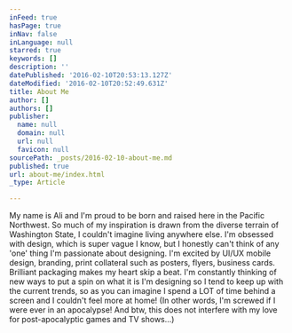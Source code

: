 ```yaml
---
inFeed: true
hasPage: true
inNav: false
inLanguage: null
starred: true
keywords: []
description: ''
datePublished: '2016-02-10T20:53:13.127Z'
dateModified: '2016-02-10T20:52:49.631Z'
title: About Me
author: []
authors: []
publisher:
  name: null
  domain: null
  url: null
  favicon: null
sourcePath: _posts/2016-02-10-about-me.md
published: true
url: about-me/index.html
_type: Article

---
```

My name is Ali and I'm proud to be born and raised here in the Pacific Northwest. So much of my inspiration is drawn from the diverse terrain of Washington State, I couldn't imagine living anywhere else. I'm obsessed with design, which is super vague I know, but I honestly can't think of any 'one' thing I'm passionate about designing. I'm excited by UI/UX mobile design, branding, print collateral such as posters, flyers, business cards. Brilliant packaging makes my heart skip a beat. I'm constantly thinking of new ways to put a spin on what it is I'm designing so I tend to keep up with the current trends, so as you can imagine I spend a LOT of time behind a screen and I couldn't feel more at home! (In other words, I'm screwed if I were ever in an apocalypse! And btw, this does not interfere with my love for post-apocalyptic games and TV shows...)